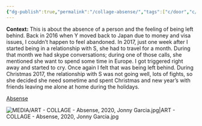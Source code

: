 ```yaml
---
{"dg-publish":true,"permalink":"/collage-absense/","tags":["c/door","c/distortion","c/window","c/abstract","c/colour-blue","c/colour-purple","collage/year-2020","collage/series/crystallized-feelings"],"created":"2024-06-28T12:56:50.000-04:00","updated":"2025-08-26T14:56:46.357-04:00"}
---
```



**Context:** This is about the absence of a person and the feeling of being left behind. Back in 2016 when Y moved back to Japan due to money and visa issues, I couldn’t happen to feel abandoned. In 2017, just one week after I started being in a relationship with S, she had to travel for a month. During that month we had skype conversations; during one of those calls, she mentioned she want to spend some time in Europe. I got triggered right away and started to cry. Once again I felt that was being left behind. During Christmas 2017, the relationship with S was not going well, lots of fights, so she decided she need sometime and spent Christmas and new year’s with friends leaving me alone at home during the holidays.

[Absense](https://www.instagram.com/p/CIH3OV-hQ8l/)

![MEDIA/ART - COLLAGE - Absense, 2020, Jonny Garcia.jpg|ART - COLLAGE - Absense, 2020, Jonny Garcia.jpg](/img/user/MEDIA/ART%20-%20COLLAGE%20-%20Absense,%202020,%20Jonny%20Garcia.jpg)
